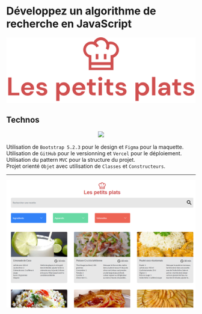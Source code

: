 # Développez un algorithme de recherche en JavaScript

<p align="center">
  <img src="./overview.png">
</p>

## Technos

<p align="center">
  <a href="https://skillicons.dev">
    <img src="https://skillicons.dev/icons?i=bootstrap,css,figma,github,html,js,vercel" />
  </a>
</p>

Utilisation de `Bootstrap 5.2.3` pour le design et `Figma` pour la maquette.<br>
Utilisation de `GitHub` pour le versionning et `Vercel` pour le déploiement.<br>
Utilisation du pattern `MVC` pour la structure du projet.<br>
Projet orienté `Objet` avec utilisation de `Classes` et `Constructeurs`.

---

<p align="center">
  <img src="./app.png">
</p>
